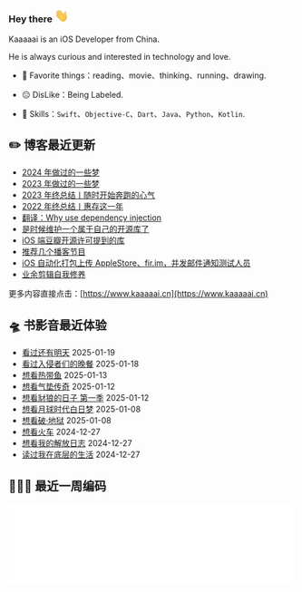 ### Hey there <img src="https://raw.githubusercontent.com/kaaaaai/kaaaaai/master/images/hvRJCLFzcasrR4ia7z.gif" width="25px">

Kaaaaai is an iOS Developer from China.

He is always curious and interested in technology and love.

- 🕺 Favorite things：reading、movie、thinking、running、drawing.

- 😑 DisLike：Being Labeled.

- 🧰 Skills：`Swift`、`Objective-C`、`Dart`、`Java`、`Python`、`Kotlin`.

<!-- [![Kaaaaai](https://github-readme-stats.vercel.app/api/top-langs/?username=kaaaaai&layout=compact)](https://kaaaaai.cn/) -->

## ✏️ 博客最近更新

<!-- blog starts -->
- [2024 年做过的一些梦](https://www.kaaaaai.cn/dream-in-2024.html)
- [2023 年做过的一些梦](https://www.kaaaaai.cn/dream-in-2023.html)
- [2023 年终总结丨随时开始奔跑的心气](https://www.kaaaaai.cn/2024-year-end-review.html)
- [2022 年终总结丨惠存这一年](https://www.kaaaaai.cn/2023-year-end-review.html)
- [翻译：Why use dependency injection](https://www.kaaaaai.cn/translation-why-use-dependency-injection.html)
- [是时候维护一个属于自己的开源库了](https://www.kaaaaai.cn/its-time-to-build-an-open-source-library.html)
- [iOS 端豆瓣开源许可提到的库](https://www.kaaaaai.cn/ios-douban-open-source-license-mentioned-in-the-library.html)
- [推荐几个播客节目](https://www.kaaaaai.cn/recommend-a-few-podcasts.html)
- [iOS 自动化打包上传 AppleStore、fir.im，并发邮件通知测试人员](https://www.kaaaaai.cn/ios-automated-packaging-complicated-by-mail.html)
- [业余剪辑自我修养](https://www.kaaaaai.cn/amateur-clipsself-improvement.html)
<!-- blog ends -->

更多内容直接点击：[https://www.kaaaaai.cn](https://www.kaaaaai.cn)

## 🛸 书影音最近体验

<!-- douban starts -->
- [看过还有明天](http://movie.douban.com/subject/36445098/) 2025-01-19
- [看过入侵者们的晚餐](http://movie.douban.com/subject/36593404/) 2025-01-18
- [想看热带鱼](http://movie.douban.com/subject/1302181/) 2025-01-13
- [想看气垫传奇](http://movie.douban.com/subject/35738421/) 2025-01-12
- [想看豺狼的日子 第一季](http://movie.douban.com/subject/36323224/) 2025-01-12
- [想看月球时代白日梦](http://movie.douban.com/subject/35869654/) 2025-01-08
- [想看破·地狱](http://movie.douban.com/subject/36712987/) 2025-01-08
- [想看火车](http://movie.douban.com/subject/5908473/) 2024-12-27
- [想看我的解放日志](http://movie.douban.com/subject/35322421/) 2024-12-27
- [读过我在底层的生活](https://book.douban.com/subject/25900802/) 2024-12-27
<!-- douban ends -->


## 👨🏻‍💻 最近一周编码

![light](https://raw.githubusercontent.com/kaaaaai/kaaaaai/master/images/wakatime_weekly_language_stats.svg#gh-light-mode-only)

<!-- code_time starts -->

<!-- code_time ends -->

<!--
**kaaaaai/kaaaaai** is a ✨ _special_ ✨ repository because its `README.md` (this file) appears on your GitHub profile.
![Kaaaaai's github stats](https://github-readme-stats.vercel.app/api?use

<img align="right" src="https://github.com/kaaaaai/kaaaaai/blob/master/giphy.gif" alt="Illustration of Kaya speaking at a conference with coding bubbles in background" width=400px height=566px/>

Here are some ideas to get you started:

- 🔭 I’m currently working on ...
- 🌱 I’m currently learning ...
- 👯 I’m looking to collaborate on ...
- 🤔 I’m looking for help with ...
- 💬 Ask me about ...
- 📫 How to reach me: ...
- 😄 Pronouns: ...
- ⚡ Fun fact: ...
-->
